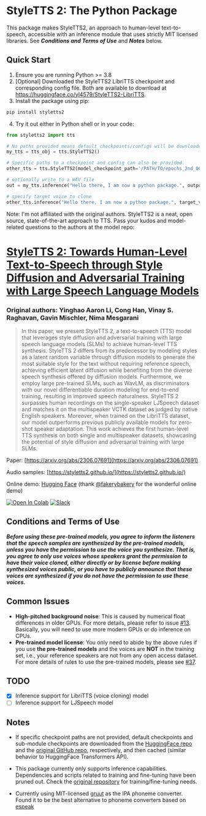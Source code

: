# StyleTTS 2: The Python Package

This package makes StyleTTS2, an approach to human-level text-to-speech, accessible with an inference module that uses strictly MIT licensed libraries. See ***Conditions and Terms of Use*** and ***Notes*** below.

## Quick Start
1. Ensure you are running Python >= 3.8
2. [Optional] Downloaded the StyleTTS2 LibriTTS checkpoint and corresponding config file. Both are available to download at https://huggingface.co/yl4579/StyleTTS2-LibriTTS.
3. Install the package using pip:
```bash
pip install styletts2
```
4. Try it out either in Python shell or in your code: 
```python
from styletts2 import tts

# No paths provided means default checkpoints/configs will be downloaded/cached.
my_tts = tts_obj = tts.StyleTTS2()

# Specific paths to a checkpoint and config can also be provided.
other_tts = tts.StyleTTS2(model_checkpoint_path='/PATH/TO/epochs_2nd_00020.pth', config_path='/PATH/TO/config.yml')

# optionally write to a WAV file
out = my_tts.inference("Hello there, I am now a python package.", output_wav_file="test.wav")

# specify target voice to clone
other_tts.inference("Hello there, I am now a python package.", target_voice_path="/PATH/TO/some_voice.wav", output_wav_file="another_test.wav")
```

Note: I'm not affiliated with the original authors. StyleTTS2 is a neat, open source, state-of-the-art approach to TTS. Pass your kudos and model-related questions to the authors at the model repo:

# [StyleTTS 2: Towards Human-Level Text-to-Speech through Style Diffusion and Adversarial Training with Large Speech Language Models](https://github.com/yl4579/StyleTTS2)

### Original authors: Yinghao Aaron Li, Cong Han, Vinay S. Raghavan, Gavin Mischler, Nima Mesgarani

> In this paper, we present StyleTTS 2, a text-to-speech (TTS) model that leverages style diffusion and adversarial training with large speech language models (SLMs) to achieve human-level TTS synthesis. StyleTTS 2 differs from its predecessor by modeling styles as a latent random variable through diffusion models to generate the most suitable style for the text without requiring reference speech, achieving efficient latent diffusion while benefiting from the diverse speech synthesis offered by diffusion models. Furthermore, we employ large pre-trained SLMs, such as WavLM, as discriminators with our novel differentiable duration modeling for end-to-end training, resulting in improved speech naturalness. StyleTTS 2 surpasses human recordings on the single-speaker LJSpeech dataset and matches it on the multispeaker VCTK dataset as judged by native English speakers. Moreover, when trained on the LibriTTS dataset, our model outperforms previous publicly available models for zero-shot speaker adaptation. This work achieves the first human-level TTS synthesis on both single and multispeaker datasets, showcasing the potential of style diffusion and adversarial training with large SLMs.

Paper: [https://arxiv.org/abs/2306.07691](https://arxiv.org/abs/2306.07691)

Audio samples: [https://styletts2.github.io/](https://styletts2.github.io/)

Online demo: [Hugging Face](https://huggingface.co/spaces/styletts2/styletts2) (thank [@fakerybakery](https://github.com/fakerybakery) for the wonderful online demo)

[![Open In Colab](https://colab.research.google.com/assets/colab-badge.svg)](https://colab.research.google.com/github/yl4579/StyleTTS2/blob/main/) [![Slack](https://img.shields.io/badge/Join%20Our%20Community-Slack-blue)](https://join.slack.com/t/styletts2/shared_invite/zt-2805io6cg-0ROMhjfW9Gd_ix_FJqjGmQ)

## Conditions and Terms of Use
***Before using these pre-trained models, you agree to inform the listeners that the speech samples are synthesized by the pre-trained models, unless you have the permission to use the voice you synthesize. That is, you agree to only use voices whose speakers grant the permission to have their voice cloned, either directly or by license before making synthesized voices public, or you have to publicly announce that these voices are synthesized if you do not have the permission to use these voices.*** 

## Common Issues
- **High-pitched background noise**: This is caused by numerical float differences in older GPUs. For more details, please refer to issue [#13](https://github.com/yl4579/StyleTTS2/issues/13). Basically, you will need to use more modern GPUs or do inference on CPUs.
- **Pre-trained model license**: You only need to abide by the above rules if you use **the pre-trained models** and the voices are **NOT** in the training set, i.e., your reference speakers are not from any open access dataset. For more details of rules to use the pre-trained models, please see [#37](https://github.com/yl4579/StyleTTS2/issues/37).

## TODO
- [x] Inference support for LibriTTS (voice cloning) model
- [ ] Inference support for LJSpeech model

## Notes
- If specific checkpoint paths are not provided, default checkpoints and sub-module checkpoints are downloaded from the [HuggingFace repo](https://huggingface.co/yl4579/StyleTTS2-LibriTTS) and the [original GitHub repo](https://github.com/yl4579/StyleTTS2/tree/main/Utils), respectively, and then cached (similar behavior to HuggingFace Transformers API).

- This package currently only supports inference capabilities. Dependencies and scripts related to training and fine-tuning have been pruned out. Check the [original repository](https://github.com/yl4579/StyleTTS2) for training/fine-tuning needs.

- Currently using MIT-licensed [gruut](https://github.com/rhasspy/gruut) as the IPA phoneme converter. Found it to be the best alternative to phoneme converters based on [espeak](https://github.com/espeak-ng/espeak-ng)